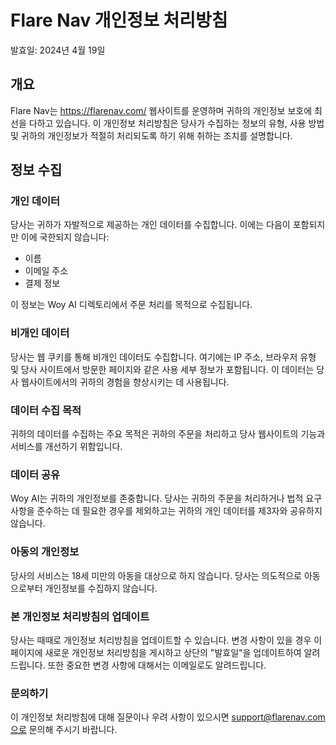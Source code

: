 # Flare Nav 개인정보 처리방침

발효일: 2024년 4월 19일

## 개요
Flare Nav는 https://flarenav.com/ 웹사이트를 운영하며 귀하의 개인정보 보호에 최선을 다하고 있습니다. 이 개인정보 처리방침은 당사가 수집하는 정보의 유형, 사용 방법 및 귀하의 개인정보가 적절히 처리되도록 하기 위해 취하는 조치를 설명합니다.

## 정보 수집

### 개인 데이터

당사는 귀하가 자발적으로 제공하는 개인 데이터를 수집합니다. 이에는 다음이 포함되지만 이에 국한되지 않습니다:

- 이름
- 이메일 주소
- 결제 정보

이 정보는 Woy AI 디렉토리에서 주문 처리를 목적으로 수집됩니다.

### 비개인 데이터

당사는 웹 쿠키를 통해 비개인 데이터도 수집합니다. 여기에는 IP 주소, 브라우저 유형 및 당사 사이트에서 방문한 페이지와 같은 사용 세부 정보가 포함됩니다. 이 데이터는 당사 웹사이트에서의 귀하의 경험을 향상시키는 데 사용됩니다.

### 데이터 수집 목적

귀하의 데이터를 수집하는 주요 목적은 귀하의 주문을 처리하고 당사 웹사이트의 기능과 서비스를 개선하기 위함입니다.

### 데이터 공유

Woy AI는 귀하의 개인정보를 존중합니다. 당사는 귀하의 주문을 처리하거나 법적 요구 사항을 준수하는 데 필요한 경우를 제외하고는 귀하의 개인 데이터를 제3자와 공유하지 않습니다.

### 아동의 개인정보

당사의 서비스는 18세 미만의 아동을 대상으로 하지 않습니다. 당사는 의도적으로 아동으로부터 개인정보를 수집하지 않습니다.

### 본 개인정보 처리방침의 업데이트

당사는 때때로 개인정보 처리방침을 업데이트할 수 있습니다. 변경 사항이 있을 경우 이 페이지에 새로운 개인정보 처리방침을 게시하고 상단의 "발효일"을 업데이트하여 알려드립니다. 또한 중요한 변경 사항에 대해서는 이메일로도 알려드립니다.

### 문의하기

이 개인정보 처리방침에 대해 질문이나 우려 사항이 있으시면 support@flarenav.com으로 문의해 주시기 바랍니다.
